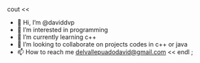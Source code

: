 cout <<
- 👋 Hi, I’m @daviddvp
- 👀 I’m interested in programming
- 🌱 I’m currently learning c++
- 💞️ I’m looking to collaborate on projects codes in c++ or java
- 📫 How to reach me delvallepuadodavid@gmail.com
<< endl ;
<!---
daviddvp/daviddvp is a ✨ special ✨ repository because its `README.md` (this file) appears on your GitHub profile.
You can click the Preview link to take a look at your changes.
--->

